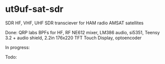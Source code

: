 # ut9uf-sat-sdr
 
SDR HF, VHF, UHF SDR transciever for HAM radio AMSAT satellites

Done:
QRP labs BPFs for HF, RF NE612 mixer, LM386 audio, si5351, 
Teensy 3.2 + audio  shield, 2.2in 176x220 TFT Touch Display, optoencoder

In progress:

Todo:
